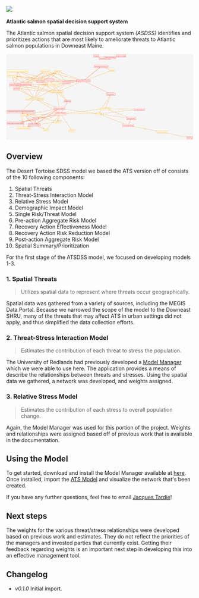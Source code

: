 ![](http://img.shields.io/badge/version-alpha-red.svg?style=flat)

__Atlantic salmon spatial decision support system__

The Atlantic salmon spatial decision support system _(ASDSS)_ identifies and prioritizes actions that are most likely to ameliorate threats to Atlantic salmon populations in Downeast Maine. 

![](https://raw.githubusercontent.com/salmonhabitat/sdss/master/ats.jpg)

## Overview

The Desert Tortoise SDSS model we based the ATS version off of consists of the 10 following components:

1. Spatial Threats
2. Threat-Stress Interaction Model
3. Relative Stress Model
4. Demographic Impact Model
5. Single Risk/Threat Model
6. Pre-action Aggregate Risk Model
7. Recovery Action Effectiveness Model
8. Recovery Action Risk Reduction Model
9. Post-action Aggregate Risk Model
10. Spatial Summary/Prioritization

For the first stage of the ATSDSS model, we focused on developing models 1-3.

### 1. Spatial Threats

> Utilizes spatial data to represent where threats occur geographically.

Spatial data was gathered from a variety of sources, including the MEGIS Data Portal. Because we narrowed the scope of the model to the Downeast SHRU, many of the threats that may affect ATS in urban settings did not apply, and thus simplified the data collection efforts.

### 2. Threat-Stress Interaction Model

> Estimates the contribution of each threat to stress the population.

The University of Redlands had previously developed a [Model Manager](http://www.spatial.redlands.edu/dtro/modelmanager/) which we were able to use here. The application provides a means of describe the relationships between threats and stresses. Using the spatial data we gathered, a network was developed, and weights assigned.

### 3. Relative Stress Model

> Estimates the contribution of each stress to overall population change.

Again, the Model Manager was used for this portion of the project. Weights and relationships were assigned based off of previous work that is available in the documentation.

## Using the Model

To get started, download and install the Model Manager available at [here](https://github.com/salmonhabitat/sdss/blob/master/install.exe). Once installed, import the [ATS Model](https://github.com/salmonhabitat/sdss/blob/master/model/model.tcm) and visualize the network that's been created.

If you have any further questions, feel free to email [Jacques Tardie](mailto:hi@jacquestardie.org)!

## Next steps

The weights for the various threat/stress relationships were developed based on previous work and estimates. They do not reflect the priorities of the managers and invested parties that currently exist. Getting their feedback regarding weights is an important next step in developing this into an effective management tool.

## Changelog

- _v0.1.0_ Initial import.
